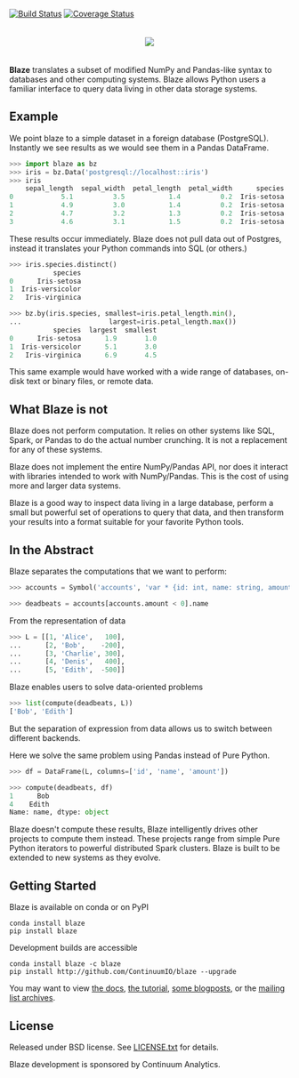 [![Build
Status](https://travis-ci.org/ContinuumIO/blaze.png)](https://travis-ci.org/ContinuumIO/blaze)
[![Coverage
Status](https://coveralls.io/repos/ContinuumIO/blaze/badge.png)](https://coveralls.io/r/ContinuumIO/blaze)

<p align="center" style="padding: 20px">
<img src="https://raw.github.com/ContinuumIO/blaze/master/docs/source/svg/blaze_med.png">
</p>

**Blaze** translates a subset of modified NumPy and Pandas-like syntax to
databases and other computing systems.  Blaze allows Python users a familiar
interface to query data living in other data storage systems.


Example
-------

We point blaze to a simple dataset in a foreign database (PostgreSQL).
Instantly we see results as we would see them in a Pandas DataFrame.

```Python
>>> import blaze as bz
>>> iris = bz.Data('postgresql://localhost::iris')
>>> iris
    sepal_length  sepal_width  petal_length  petal_width      species
0            5.1          3.5           1.4          0.2  Iris-setosa
1            4.9          3.0           1.4          0.2  Iris-setosa
2            4.7          3.2           1.3          0.2  Iris-setosa
3            4.6          3.1           1.5          0.2  Iris-setosa
```

These results occur immediately.  Blaze does not pull data out of Postgres,
instead it translates your Python commands into SQL (or others.)

```Python
>>> iris.species.distinct()
           species
0      Iris-setosa
1  Iris-versicolor
2   Iris-virginica

>>> bz.by(iris.species, smallest=iris.petal_length.min(),
...                      largest=iris.petal_length.max())
           species  largest  smallest
0      Iris-setosa      1.9       1.0
1  Iris-versicolor      5.1       3.0
2   Iris-virginica      6.9       4.5
```

This same example would have worked with a wide range of databases, on-disk text
or binary files, or remote data.


What Blaze is not
-----------------

Blaze does not perform computation.  It relies on other systems like SQL,
Spark, or Pandas to do the actual number crunching.  It is not a replacement
for any of these systems.

Blaze does not implement the entire NumPy/Pandas API, nor does it interact with
libraries intended to work with NumPy/Pandas.  This is the cost of using more
and larger data systems.

Blaze is a good way to inspect data living in a large database, perform a small
but powerful set of operations to query that data, and then transform your
results into a format suitable for your favorite Python tools.


In the Abstract
---------------

Blaze separates the computations that we want to perform:

```Python
>>> accounts = Symbol('accounts', 'var * {id: int, name: string, amount: int}')

>>> deadbeats = accounts[accounts.amount < 0].name
```

From the representation of data

```Python
>>> L = [[1, 'Alice',   100],
...      [2, 'Bob',    -200],
...      [3, 'Charlie', 300],
...      [4, 'Denis',   400],
...      [5, 'Edith',  -500]]
```

Blaze enables users to solve data-oriented problems

```Python
>>> list(compute(deadbeats, L))
['Bob', 'Edith']
```

But the separation of expression from data allows us to switch between
different backends.

Here we solve the same problem using Pandas instead of Pure Python.

```Python
>>> df = DataFrame(L, columns=['id', 'name', 'amount'])

>>> compute(deadbeats, df)
1      Bob
4    Edith
Name: name, dtype: object
```

Blaze doesn't compute these results, Blaze intelligently drives other projects
to compute them instead.  These projects range from simple Pure Python
iterators to powerful distributed Spark clusters.  Blaze is built to be
extended to new systems as they evolve.


Getting Started
---------------

Blaze is available on conda or on PyPI

    conda install blaze
    pip install blaze

Development builds are accessible

    conda install blaze -c blaze
    pip install http://github.com/ContinuumIO/blaze --upgrade

You may want to view [the docs](http://blaze.pydata.org), [the
tutorial](http://github.com/ContinuumIO/blaze-tutorial), [some
blogposts](http://continuum.io/blog/tags/blaze), or the [mailing list archives](https://groups.google.com/a/continuum.io/forum/#!forum/blaze-dev).


License
-------

Released under BSD license. See [LICENSE.txt](LICENSE.txt) for details.

Blaze development is sponsored by Continuum Analytics.
